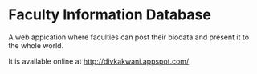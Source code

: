 # Faculty Information Database

A web appication where faculties can post their biodata and present it to the whole world.

It is available online at http://divkakwani.appspot.com/